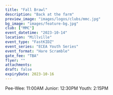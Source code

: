 ```yaml
---
title: "Fall Brawl"
description: "Back at the farm"
preview_image: "images/logos/clubs/mmc.jpg"
bg_image: "images/feature-bg.jpg"
club: ["MMC"]
event_datetime: "2023-10-14"
location: "Millville"
event_type: "FastKIDZ"
event_series: "ECEA Youth Series"
event_format: "Hare Scramble"
gate_fee: "TBA"
flyer: ""
attachments:
draft: false
expiryDate: 2023-10-16
---
```


Pee-Wee: 11:00AM
Junior: 12:30PM
Youth: 2:15PM